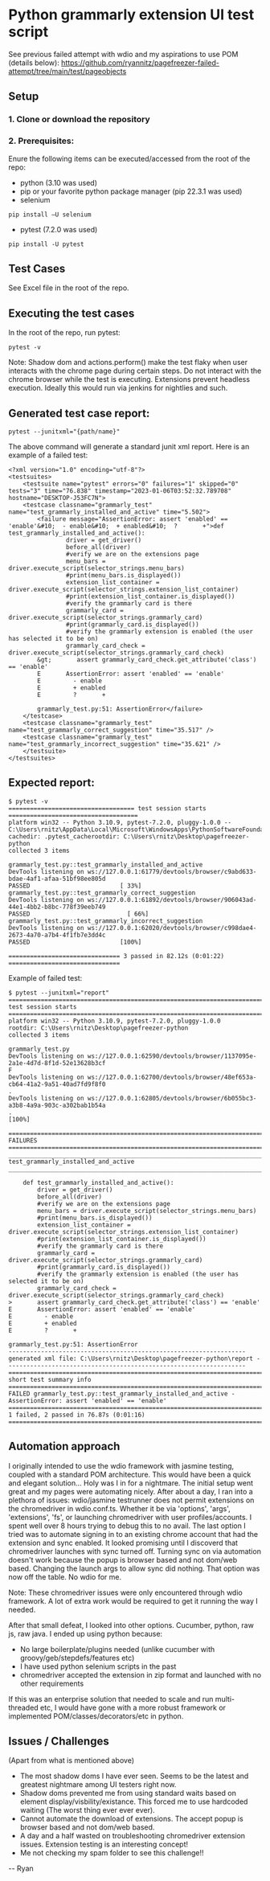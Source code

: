 # Python grammarly extension UI test script

See previous failed attempt with wdio and my aspirations to use POM (details below): https://github.com/ryannitz/pagefreezer-failed-attempt/tree/main/test/pageobjects

## Setup

### 1. Clone or download the repository

### 2. Prerequisites:

Enure the following items can be executed/accessed from the root of the repo:

- python (3.10 was used)
- pip or your favorite python package manager (pip 22.3.1 was used)
- selenium

```
pip install –U selenium
```

- pytest (7.2.0 was used)

```
pip install -U pytest
```

## Test Cases

See Excel file in the root of the repo.

## Executing the test cases

In the root of the repo, run pytest:

```
pytest -v
```

Note: Shadow dom and actions.perform() make the test flaky when user interacts with the chrome page during certain steps.
Do not interact with the chrome browser while the test is executing. Extensions prevent headless execution. Ideally this would run via jenkins for nightlies and such.

## Generated test case report:

```
pytest --junitxml="{path/name}"
```

The above command will generate a standard junit xml report. Here is an example of a failed test:

```
<?xml version="1.0" encoding="utf-8"?>
<testsuites>
    <testsuite name="pytest" errors="0" failures="1" skipped="0" tests="3" time="76.838" timestamp="2023-01-06T03:52:32.789708" hostname="DESKTOP-J53FC7N">
    <testcase classname="grammarly_test" name="test_grammarly_installed_and_active" time="5.502">
        <failure message="AssertionError: assert 'enabled' == 'enable'&#10;  - enable&#10;  + enabled&#10;  ?       +">def test_grammarly_installed_and_active():
                driver = get_driver()
                before_all(driver)
                #verify we are on the extensions page
                menu_bars = driver.execute_script(selector_strings.menu_bars)
                #print(menu_bars.is_displayed())
                extension_list_container = driver.execute_script(selector_strings.extension_list_container)
                #print(extension_list_container.is_displayed())
                #verify the grammarly card is there
                grammarly_card = driver.execute_script(selector_strings.grammarly_card)
                #print(grammarly_card.is_displayed())
                #verify the grammarly extension is enabled (the user has selected it to be on)
                grammarly_card_check = driver.execute_script(selector_strings.grammarly_card_check)
        &gt;       assert grammarly_card_check.get_attribute('class') == 'enable'
        E       AssertionError: assert 'enabled' == 'enable'
        E         - enable
        E         + enabled
        E         ?       +

        grammarly_test.py:51: AssertionError</failure>
    </testcase>
    <testcase classname="grammarly_test" name="test_grammarly_correct_suggestion" time="35.517" />
    <testcase classname="grammarly_test" name="test_grammarly_incorrect_suggestion" time="35.621" />
    </testsuite>
</testsuites>
```

## Expected report:

```
$ pytest -v
=================================== test session starts ====================================
platform win32 -- Python 3.10.9, pytest-7.2.0, pluggy-1.0.0 -- C:\Users\rnitz\AppData\Local\Microsoft\WindowsApps\PythonSoftwareFoundation.Python.3.10_qbz5n2kfra8p0\python.exe
cachedir: .pytest_cacherootdir: C:\Users\rnitz\Desktop\pagefreezer-python
collected 3 items

grammarly_test.py::test_grammarly_installed_and_active
DevTools listening on ws://127.0.0.1:61779/devtools/browser/c9abd633-bdae-4af1-afaa-51bf98ee805d
PASSED                         [ 33%]
grammarly_test.py::test_grammarly_correct_suggestion
DevTools listening on ws://127.0.0.1:61892/devtools/browser/906043ad-44e1-4bb2-b8bc-778f39eeb749
PASSED                           [ 66%]
grammarly_test.py::test_grammarly_incorrect_suggestion
DevTools listening on ws://127.0.0.1:62020/devtools/browser/c998dae4-2673-4a70-a7b4-4f1fb7e3dd4c
PASSED                         [100%]

=============================== 3 passed in 82.12s (0:01:22) ===============================
```

Example of failed test:

```
$ pytest --junitxml="report"
=========================================================================================== test session starts ===========================================================================================
platform win32 -- Python 3.10.9, pytest-7.2.0, pluggy-1.0.0
rootdir: C:\Users\rnitz\Desktop\pagefreezer-python
collected 3 items

grammarly_test.py
DevTools listening on ws://127.0.0.1:62590/devtools/browser/1137095e-2a1e-4d7d-8f1d-52e13628b3cf
F
DevTools listening on ws://127.0.0.1:62700/devtools/browser/48ef653a-cb64-41a2-9a51-40ad7fd9f8f0
.
DevTools listening on ws://127.0.0.1:62805/devtools/browser/6b055bc3-a3b8-4a9a-903c-a302bab1b54a
.                                                                                                                                                                                [100%]

================================================================================================ FAILURES =================================================================================================
___________________________________________________________________________________ test_grammarly_installed_and_active ___________________________________________________________________________________

    def test_grammarly_installed_and_active():
        driver = get_driver()
        before_all(driver)
        #verify we are on the extensions page
        menu_bars = driver.execute_script(selector_strings.menu_bars)
        #print(menu_bars.is_displayed())
        extension_list_container = driver.execute_script(selector_strings.extension_list_container)
        #print(extension_list_container.is_displayed())
        #verify the grammarly card is there
        grammarly_card = driver.execute_script(selector_strings.grammarly_card)
        #print(grammarly_card.is_displayed())
        #verify the grammarly extension is enabled (the user has selected it to be on)
        grammarly_card_check = driver.execute_script(selector_strings.grammarly_card_check)
>       assert grammarly_card_check.get_attribute('class') == 'enable'
E       AssertionError: assert 'enabled' == 'enable'
E         - enable
E         + enabled
E         ?       +

grammarly_test.py:51: AssertionError
------------------------------------------------------------------ generated xml file: C:\Users\rnitz\Desktop\pagefreezer-python\report -------------------------------------------------------------------
========================================================================================= short test summary info =========================================================================================
FAILED grammarly_test.py::test_grammarly_installed_and_active - AssertionError: assert 'enabled' == 'enable'
================================================================================= 1 failed, 2 passed in 76.87s (0:01:16) ==================================================================================
```

## Automation approach

I originally intended to use the wdio framework with jasmine testing, coupled with a standard POM architecture. This would have been a quick and elegant solution... Holy was I in for a nightmare. The initial setup went great and my pages were automating nicely. After about a day, I ran into a plethora of issues: wdio/jasmine testrunner does not permit extensions on the chromedriver in wdio.conf.ts. Whether it be via 'options', 'args', 'extensions', 'fs', or launching chromedriver with user profiles/accounts. I spent well over 8 hours trying to debug this to no avail. The last option I tried was to automate signing in to an existing chrome account that had the extension and sync enabled. It looked promising until I discoverd that chromedriver launches with sync turned off. Turning sync on via automation doesn't work because the popup is browser based and not dom/web based. Changing the launch args to allow sync did nothing. That option was now off the table. No wdio for me.

Note: These chromedriver issues were only encountered through wdio framework. A lot of extra work would be required to get it running the way I needed.

After that small defeat, I looked into other options. Cucumber, python, raw js, raw java. I ended up using python because:

- No large boilerplate/plugins needed (unlike cucumber with groovy/geb/stepdefs/features etc)
- I have used python selenium scripts in the past
- chromedriver accepted the extension in zip format and launched with no other requirements

If this was an enterprise solution that needed to scale and run multi-threaded etc, I would have gone with a more robust framework or implemented POM/classes/decorators/etc in python.

## Issues / Challenges

(Apart from what is mentioned above)

- The most shadow doms I have ever seen. Seems to be the latest and greatest nightmare among UI testers right now.
- Shadow doms prevented me from using standard waits based on element display/visbility/existance. This forced me to use hardcoded waiting (The worst thing ever ever ever).
- Cannot automate the download of extensions. The accept popup is browser based and not dom/web based.
- A day and a half wasted on troubleshooting chromedriver extension issues. Extension testing is an interesting concept!
- Me not checking my spam folder to see this challenge!!

-- Ryan
